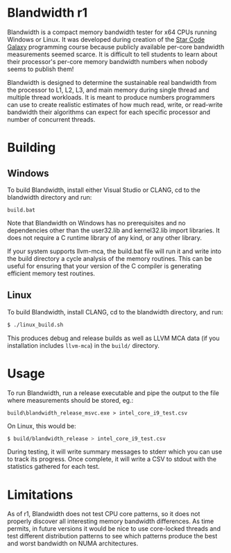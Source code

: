 # Blandwidth r1
Blandwidth is a compact memory bandwidth tester for x64 CPUs running Windows or Linux.  It was developed during creation of the [Star Code Galaxy](https://starcodegalaxy.com) programming course because publicly available per-core bandwidth measurements seemed scarce.  It is difficult to tell students to learn about their processor's per-core memory bandwidth numbers when nobody seems to publish them!

Blandwidth is designed to determine the sustainable real bandwidth from the processor to L1, L2, L3, and main memory during single thread and multiple thread workloads.  It is meant to produce numbers programmers can use to create realistic estimates of how much read, write, or read-write bandwidth their algorithms can expect for each specific processor and number of concurrent threads.

# Building

## Windows

To build Blandwidth, install either Visual Studio or CLANG, cd to the blandwidth directory and run:

```
build.bat
```

Note that Blandwidth on Windows has no prerequisites and no dependencies other than the user32.lib and kernel32.lib import libraries.  It does not require a C runtime library of any kind, or any other library.

If your system supports llvm-mca, the build.bat file will run it and write into the build directory a cycle analysis of the memory routines.  This can be useful for ensuring that your version of the C compiler is generating efficient memory test routines.

## Linux

To build Blandwidth, install CLANG, cd to the blandwidth directory, and run:

``` bash
$ ./linux_build.sh
```

This produces debug and release builds as well as LLVM MCA data (if you installation includes `llvm-mca`) in the `build/` directory.

# Usage

To run Blandwidth, run a release executable and pipe the output to the file where measurements should be stored, eg.: 

```
build\blandwidth_release_msvc.exe > intel_core_i9_test.csv
```

On Linux, this would be:

``` bash
$ build/blandwidth_release > intel_core_i9_test.csv
```

During testing, it will write summary messages to stderr which you can use to track its progress.  Once complete, it will write a CSV to stdout with the statistics gathered for each test.

# Limitations

As of r1, Blandwidth does not test CPU core patterns, so it does not properly discover all interesting memory bandwidth differences.  As time permits, in future versions it would be nice to use core-locked threads and test different distribution patterns to see which patterns produce the best and worst bandwidth on NUMA architectures.
